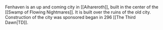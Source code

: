 Fenhaven is an up and coming city in [[Aihareroth]], built in the center of the [[Swamp of Flowing Nightmares]]. It is built over the ruins of the old city. Construction of the city was sponsored  began in 296 [[The Third Dawn|TD]]. 